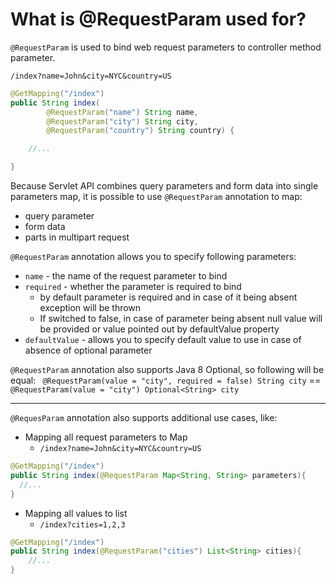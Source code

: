 # What is @RequestParam used for?
```@RequestParam``` is used to bind web request parameters to controller method parameter.

```/index?name=John&city=NYC&country=US```

```java
@GetMapping("/index")
public String index(
        @RequestParam("name") String name, 
        @RequestParam("city") String city, 
        @RequestParam("country") String country) {

    //...

}
```

Because Servlet API combines query parameters and form data into single parameters map, it is possible to use ```@RequestParam``` annotation
to map:

- query parameter
- form data
- parts in multipart request

```@RequestParam``` annotation allows you to specify following parameters:
- ```name``` - the name of the request parameter to bind 
- ```required``` - whether the parameter is required to bind
    - by default parameter is required and in case of it being absent exception will be thrown
    - If switched to false, in case of parameter being absent null value will be provided or value pointed out by defaultValue property
- ```defaultValue``` - allows you to specify default value to use in case of absence of optional parameter 
  
```@RequestParam``` annotation also supports Java 8 Optional, so following will be equal:
``` @RequestParam(value = "city", required = false) String city``` == ``` @RequestParam(value = "city") Optional<String> city```

---

```@RequesParam``` annotation also supports additional use cases, like:
- Mapping all request parameters to Map 
    - ```/index?name=John&city=NYC&country=US``` 
    
```java 
@GetMapping("/index")
public String index(@RequestParam Map<String, String> parameters){
  //...
} 
```

- Mapping all values to list
  - ```/index?cities=1,2,3```
  
```java
@GetMapping("/index")
public String index(@RequestParam("cities") List<String> cities){
    //...    
}
```
